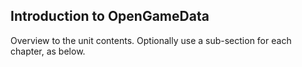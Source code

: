 ## Introduction to OpenGameData

Overview to the unit contents. Optionally use a sub-section for each chapter, as below.
